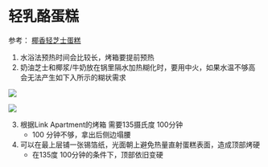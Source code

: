 # 轻乳酪蛋糕
参考： [椰香轻芝士蛋糕](http://www.tinrry.com/videos/9)


1. 水浴法预热时间会比较长，烤箱要提前预热
2. 奶油芝士和椰浆/牛奶放在锅里隔水加热糊化时，要用中火，如果水温不够高会无法产生如下入所示的糊状需求

![](https://drive.google.com/uc?export=view&id=1VDSxe9xB49IQy_C5TG3QfuD4NYT_WkyI)

![](https://drive.google.com/uc?export=view&id=1bwtmfmC2TW8H2-8QUwpXuNPnkH7si_Cx)

3. 根据Link Apartment的烤箱 需要135摄氏度 100分钟
    - 100 分钟不够，拿出后侧边塌腰 
4. 可以在最上层铺一张锡箔纸，光面朝上避免热量直射蛋糕表面，造成顶部烤硬
	- 在135度 100分钟的条件下，顶部依旧变硬
<!--stackedit_data:
eyJoaXN0b3J5IjpbLTEwMDg0Njg2NTgsLTM5NDU3MDA5OF19
-->